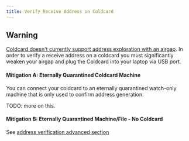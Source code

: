 ```yaml
---
title: Verify Receive Address on Coldcard
---
```


## Warning
[Coldcard doesn't currently support address exploration with an airgap](https://github.com/Coldcard/firmware/pull/25).
In order to verify a receive address on a coldcard you must significantly weaken your airgap and plug the Coldcard into your laptop via USB port.

#### Mitigation A: Eternally Quarantined Coldcard Machine
You can connect your coldcard to an eternally quarantined watch-only machine that is only used to confirm address generation.

TODO: more on this.

#### Mitigation B: Eternally Quarantined Machine/File - No Coldcard
See [address verification advanced section](advanced#redundant_address_verification)
